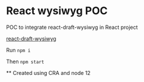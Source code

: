 
# React wysiwyg POC

POC to integrate react-draft-wysiwyg in React project


[react-draft-wysiwyg](https://jpuri.github.io/react-draft-wysiwyg/#/)


Run
``` npm i ```

Then
``` npm start ```

** Created using CRA and node 12
